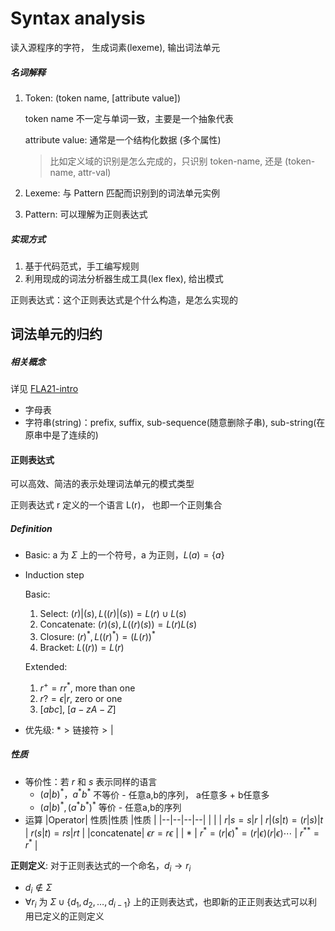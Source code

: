 # Syntax analysis

读入源程序的字符， 生成词素(lexeme), 输出词法单元 

##### 名词解释

1. Token: (token name, [attribute value])

    token name 不一定与单词一致，主要是一个抽象代表
    
    attribute value: 通常是一个结构化数据 (多个属性)
    > 比如定义域的识别是怎么完成的，只识别 token-name, 还是 (token-name, attr-val)
2. Lexeme: 与 Pattern 匹配而识别到的词法单元实例
3. Pattern: 可以理解为正则表达式

##### 实现方式

1. 基于代码范式，手工编写规则
2. 利用现成的词法分析器生成工具(lex flex), 给出模式

正则表达式：这个正则表达式是个什么构造，是怎么实现的

## 词法单元的归约

##### 相关概念

详见 [FLA21-intro](../FLA21/Intro.md)

- 字母表
- 字符串(string)：prefix, suffix, sub-sequence(随意删除子串), sub-string(在原串中是了连续的)

#### 正则表达式

可以高效、简洁的表示处理词法单元的模式类型

正则表达式 r 定义的一个语言 L(r)， 也即一个正则集合

##### Definition

- Basic: a 为 $\Sigma$ 上的一个符号，a 为正则，$L(a) = \{a\}$
- Induction step

    Basic:
    
    1. Select: $(r) | (s), L((r)|(s)) = L(r)\cup L(s)$
    2. Concatenate: $(r)(s), L((r)(s)) = L(r)L(s)$
    3. Closure: $(r)^*, L((r)^*) = (L(r))^*$
    4. Bracket: $L((r)) = L(r)$

    Extended:
    
    1. $r^+ = rr^*$, more than one
    2. $r? = \epsilon| r$, zero or one 
    3. $[abc]$, $[a-zA-Z]$

- 优先级: $* > \text{链接符} > |$

##### 性质
- 等价性：若 $r$ 和 $s$ 表示同样的语言
    - $(a|b)^*， a^*b^*$ 不等价 - 任意a,b的序列， a任意多 + b任意多
    - $(a|b)^*, (a^*b^*)^*$ 等价 - 任意a,b的序列
- 运算 
    |Operator| 性质|性质 |性质 |
    |--|--|--|--|
    | $\vert$ | $r\vert s = s\vert r$ | $r\vert(s\vert t) = (r\vert s)\vert t$ | $r(s\vert t) = rs \vert rt$ |
    |concatenate| $\epsilon r = r\epsilon$ |
    | $*$ | $r^* = (r\vert \epsilon)^* = (r\vert \epsilon)(r\vert \epsilon)\cdots$ | $r^{**} = r^*$ |



**正则定义**: 对于正则表达式的一个命名，$d_i \to r_i$
- $d_i \not \in \Sigma$
- $\forall r_i$ 为 $\Sigma \cup \{d_1, d_2,\dots, d_{i-1}\}$ 上的正则表达式，也即新的正正则表达式可以利用已定义的正则定义 